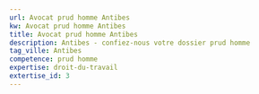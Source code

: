```yaml
---
url: Avocat prud homme Antibes
kw: Avocat prud homme Antibes
title: Avocat prud homme Antibes
description: Antibes - confiez-nous votre dossier prud homme
tag_ville: Antibes
competence: prud homme
expertise: droit-du-travail
extertise_id: 3
---
```

